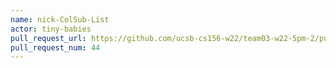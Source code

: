 ```yaml
---
name: nick-ColSub-List
actor: tiny-babies
pull_request_url: https://github.com/ucsb-cs156-w22/team03-w22-5pm-2/pull/44
pull_request_num: 44
---
```

